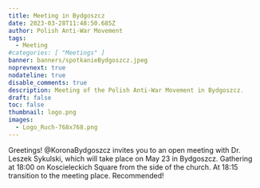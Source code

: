 ```yaml
---
title: Meeting in Bydgoszcz
date: 2023-03-28T11:48:50.685Z
author: Polish Anti-War Movement
tags:
  - Meeting
#categories: [ "Meetings" ]
banner: banners/spotkanieBydgoszcz.jpeg
noprevnext: true
nodateline: true
disable_comments: true
description: Meeting of the Polish Anti-War Movement in Bydgoszcz.
draft: false
toc: false
thumbnail: logo.png
images:
  - Logo_Ruch-768x768.png
---
```


Greetings! @KoronaBydgoszcz invites you to an open meeting with Dr. Leszek Sykulski, which will take place on May 23 in Bydgoszcz. Gathering at 18:00 on Koscieleckich Square from the side of the church. At 18:15 transition to the meeting place. Recommended!
